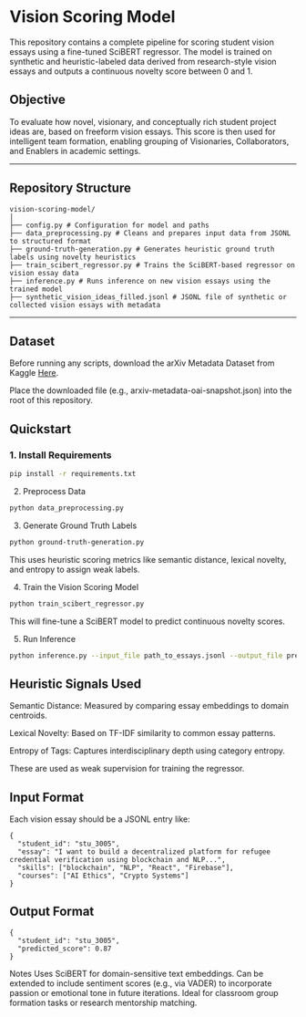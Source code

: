 # Vision Scoring Model

This repository contains a complete pipeline for scoring student vision essays using a fine-tuned SciBERT regressor. The model is trained on synthetic and heuristic-labeled data derived from research-style vision essays and outputs a continuous novelty score between 0 and 1.

## Objective

To evaluate how novel, visionary, and conceptually rich student project ideas are, based on freeform vision essays. This score is then used for intelligent team formation, enabling grouping of Visionaries, Collaborators, and Enablers in academic settings.

---

## Repository Structure
```
vision-scoring-model/
│
├── config.py # Configuration for model and paths
├── data_preprocessing.py # Cleans and prepares input data from JSONL to structured format
├── ground-truth-generation.py # Generates heuristic ground truth labels using novelty heuristics
├── train_scibert_regressor.py # Trains the SciBERT-based regressor on vision essay data
├── inference.py # Runs inference on new vision essays using the trained model
├── synthetic_vision_ideas_filled.jsonl # JSONL file of synthetic or collected vision essays with metadata
```
---
## Dataset

Before running any scripts, download the arXiv Metadata Dataset from Kaggle [Here](https://www.kaggle.com/datasets/Cornell-University/arxiv).

Place the downloaded file (e.g., arxiv-metadata-oai-snapshot.json) into the root of this repository.

## Quickstart

### 1. Install Requirements

```bash
pip install -r requirements.txt
```
2. Preprocess Data
```bash
python data_preprocessing.py
```
3. Generate Ground Truth Labels
```bash
python ground-truth-generation.py
```
This uses heuristic scoring metrics like semantic distance, lexical novelty, and entropy to assign weak labels.

4. Train the Vision Scoring Model
```bash
python train_scibert_regressor.py
```
This will fine-tune a SciBERT model to predict continuous novelty scores.

5. Run Inference
```bash
python inference.py --input_file path_to_essays.jsonl --output_file predictions.jsonl
```

## Heuristic Signals Used

Semantic Distance: Measured by comparing essay embeddings to domain centroids.

Lexical Novelty: Based on TF-IDF similarity to common essay patterns.

Entropy of Tags: Captures interdisciplinary depth using category entropy.

These are used as weak supervision for training the regressor.

## Input Format

Each vision essay should be a JSONL entry like:

```
{
  "student_id": "stu_3005",
  "essay": "I want to build a decentralized platform for refugee credential verification using blockchain and NLP...",
  "skills": ["blockchain", "NLP", "React", "Firebase"],
  "courses": ["AI Ethics", "Crypto Systems"]
}
```
## Output Format
```
{
  "student_id": "stu_3005",
  "predicted_score": 0.87
}
```
Notes
Uses SciBERT for domain-sensitive text embeddings.
Can be extended to include sentiment scores (e.g., via VADER) to incorporate passion or emotional tone in future iterations.
Ideal for classroom group formation tasks or research mentorship matching.
